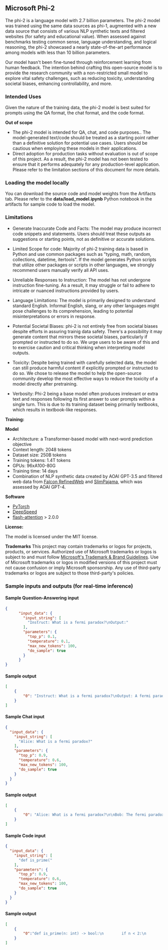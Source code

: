 ## **Microsoft Phi-2**

The phi-2 is a language model with 2.7 billion parameters. The phi-2 model was trained using the same data sources as phi-1, augmented with a new data source that consists of various NLP synthetic texts and filtered websites (for safety and educational value). When assessed against benchmarks testing common sense, language understanding, and logical reasoning, the phi-2 showcased a nearly state-of-the-art performance among models with less than 10 billion parameters.

Our model hasn't been fine-tuned through reinforcement learning from human feedback. The intention behind crafting this open-source model is to provide the research community with a non-restricted small model to explore vital safety challenges, such as reducing toxicity, understanding societal biases, enhancing controllability, and more.

### Intended Uses

Given the nature of the training data, the phi-2 model is best suited for prompts using the QA format, the chat format, and the code format.

**Out of scope**
* The phi-2 model is intended for QA, chat, and code purposes.. The model-generated text/code should be treated as a starting point rather than a definitive solution for potential use cases. Users should be cautious when employing these models in their applications.
* Direct adoption for production tasks without evaluation is out of scope of this project. As a result, the phi-2 model has not been tested to ensure that it performs adequately for any production-level application. Please refer to the limitation sections of this document for more details.

### Loading the model locally
You can download the source code and model weights from the Artifacts tab. Please refer to the **data/load_model.ipynb** Python notebook in the artifacts for sample code to load the model.

### Limitations

* Generate Inaccurate Code and Facts: The model may produce incorrect code snippets and statements. Users should treat these outputs as suggestions or starting points, not as definitive or accurate solutions.

* Limited Scope for code: Majority of phi-2 training data is based in Python and use common packages such as "typing, math, random, collections, datetime, itertools". If the model generates Python scripts that utilize other packages or scripts in other languages, we strongly recommend users manually verify all API uses.

* Unreliable Responses to Instruction: The model has not undergone instruction fine-tuning. As a result, it may struggle or fail to adhere to intricate or nuanced instructions provided by users.

* Language Limitations: The model is primarily designed to understand standard English. Informal English, slang, or any other languages might pose challenges to its comprehension, leading to potential misinterpretations or errors in response.

* Potential Societal Biases: phi-2 is not entirely free from societal biases despite efforts in assuring trainig data safety. There's a possibility it may generate content that mirrors these societal biases, particularly if prompted or instructed to do so. We urge users to be aware of this and to exercise caution and critical thinking when interpreting model outputs.

* Toxicity: Despite being trained with carefully selected data, the model can still produce harmful content if explicitly prompted or instructed to do so. We chose to release the model to help the open-source community develop the most effective ways to reduce the toxicity of a model directly after pretraining.

* Verbosity: Phi-2 being a base model often produces irrelevant or extra text and responses following its first answer to user prompts within a single turn. This is due to its training dataset being primarily textbooks, which results in textbook-like responses.

**Training:**

**Model**

* Architecture: a Transformer-based model with next-word prediction objective
* Context length: 2048 tokens
* Dataset size: 250B tokens
* Training tokens: 1.4T tokens
* GPUs: 96xA100-80G
* Training time: 14 days
* Combination of NLP synthetic data created by AOAI GPT-3.5 and filtered web data from [Falcon RefinedWeb](https://huggingface.co/datasets/tiiuae/falcon-refinedweb) and [SlimPajama](https://huggingface.co/datasets/cerebras/SlimPajama-627B), which was assessed by AOAI GPT-4.

**Software**
* [PyTorch](https://github.com/pytorch/pytorch)
* [DeepSpeed](https://github.com/microsoft/DeepSpeed)
* [flash-attention](https://github.com/HazyResearch/flash-attention) > 2.0.0

**License:**

The model is licensed under the MIT license.

**Trademarks** This project may contain trademarks or logos for projects, products, or services. Authorized use of Microsoft trademarks or logos is subject to and must follow [Microsoft's Trademark & Brand Guidelines](https://www.microsoft.com/en-us/legal/intellectualproperty/trademarks). Use of Microsoft trademarks or logos in modified versions of this project must not cause confusion or imply Microsoft sponsorship. Any use of third-party trademarks or logos are subject to those third-party's policies.

### Sample inputs and outputs (for real-time inference)

#### Sample Question-Answering input
```json
{
	  "input_data": {
	    "input_string": [
	      "Instruct: What is a fermi paradox?\nOutput:"
	    ],
	    "parameters": {
	      "top_p": 0.1,
	      "temperature": 0.1,
	      "max_new_tokens": 100,
	      "do_sample": true
	    }
	  }
}
```

#### Sample output
```json
[
    {
        "0": "Instruct: What is a fermi paradox?\nOutput: A fermi paradox is a paradox that arises from the observation that the universe is so vast and empty that it should be teeming with intelligent life, yet we have not encountered any evidence of such life. The paradox asks why we are alone in the universe, or why we have not received any signals or messages from other civilizations.\n"
    }
]
```

#### Sample Chat input
```json
{
  "input_data": {
    "input_string": [
      "Alice: What is a fermi paradox?"
    ],
    "parameters": {
      "top_p": 0.9,
      "temperature": 0.6,
      "max_new_tokens": 100,
      "do_sample": true
    }
  }
}
```

#### Sample output
```json
[
    {
        "0": "Alice: What is a fermi paradox?\n\nBob: The fermi paradox is a question about the existence of extraterrestrial life. It asks why we haven't discovered any signs of intelligent life despite the vastness of the universe.\n\nAlice: That's a fascinating question. It raises the possibility that there might be other civilizations out there.\n\nBob: Indeed. The search for extraterrestrial intelligence is an active area of research, with scientists using various methods to detect signals from distant planets.\n\nAlice: It's"
    }
]
```


#### Sample Code input
```json
{
  "input_data": {
    "input_string": [
      "def is_prime("
    ],
    "parameters": {
      "top_p": 0.9,
      "temperature": 0.6,
      "max_new_tokens": 100,
      "do_sample": true
    }
  }
}
```

#### Sample output
```json
[
    {
        "0":"def is_prime(n: int) -> bool:\n        if n < 2:\n            return False\n        for i in range(2, int(math.sqrt(n))+1):\n            if n % i == 0:\n                return False\n        return True\n\n    return [n for n in li if is_prime(n)]\n\n"
    }
]
```
